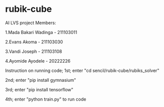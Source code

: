 # rubik-cube
AI LVS project
Members:

1.Mada Bakari Wadinga - 211103011

2.Evans Akoma - 211103030

3.Vandi Joseph - 211103108

4.Ayomide Ayodele - 20222226

Instruction on running code;
1st; enter "cd sencil/rubik-cube/rubiks_solver"

2nd; enter "pip install gymnasium"

3rd; enter "pip install tensorflow"

4th; enter "python train.py" to run code
